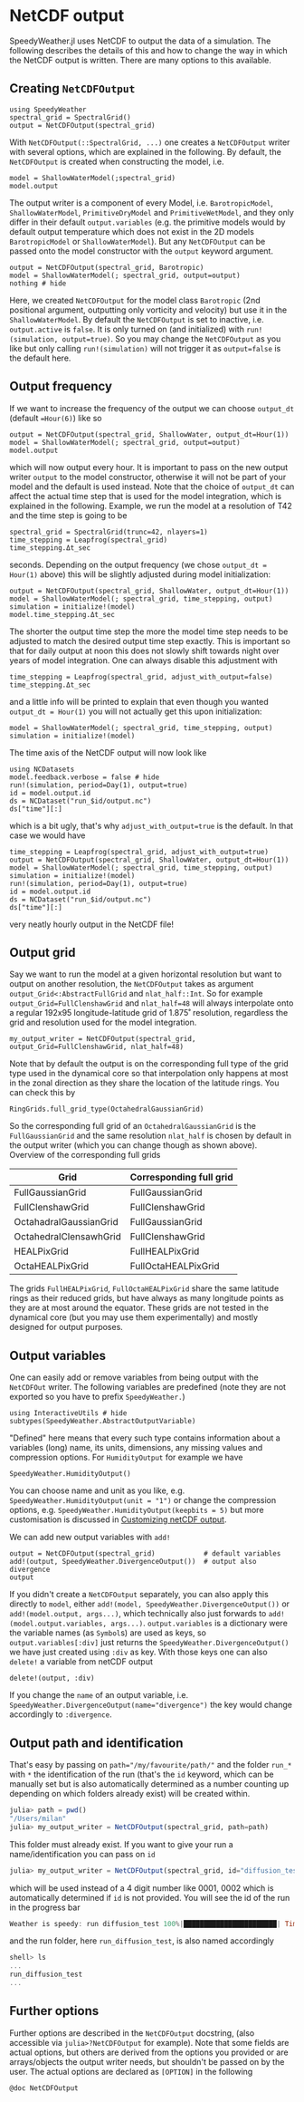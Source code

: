 # NetCDF output

SpeedyWeather.jl uses NetCDF to output the data of a simulation.
The following describes the details of this and how to change the way in which the NetCDF output is written.
There are many options to this available.

## Creating `NetCDFOutput`

```@example netcdf
using SpeedyWeather
spectral_grid = SpectralGrid()
output = NetCDFOutput(spectral_grid)
```

With `NetCDFOutput(::SpectralGrid, ...)` one creates a `NetCDFOutput` writer with several options,
which are explained in the following. By default, the `NetCDFOutput` is created when constructing
the model, i.e.

```@example netcdf
model = ShallowWaterModel(;spectral_grid)
model.output
```

The output writer is a component of every Model, i.e. `BarotropicModel`, `ShallowWaterModel`, `PrimitiveDryModel`
and `PrimitiveWetModel`, and they only differ in their default `output.variables` (e.g. the primitive
models would by default output temperature which does not exist in the 2D models `BarotropicModel` or `ShallowWaterModel`).
But any `NetCDFOutput` can be passed onto the model constructor with the `output` keyword argument.

```@example netcdf
output = NetCDFOutput(spectral_grid, Barotropic)
model = ShallowWaterModel(; spectral_grid, output=output)
nothing # hide
```

Here, we created `NetCDFOutput` for the model class `Barotropic` (2nd positional argument, outputting only vorticity and velocity)
but use it in the `ShallowWaterModel`. By default the `NetCDFOutput` is set to inactive, i.e.
`output.active` is `false`. It is only turned on (and initialized) with `run!(simulation, output=true)`.
So you may change the `NetCDFOutput` as you like but only calling `run!(simulation)` will not
trigger it as `output=false` is the default here.

## Output frequency

If we want to increase the frequency of the output we can choose `output_dt` (default `=Hour(6)`) like so
```@example netcdf
output = NetCDFOutput(spectral_grid, ShallowWater, output_dt=Hour(1))
model = ShallowWaterModel(; spectral_grid, output=output)
model.output
```
which will now output every hour. It is important to pass on the new output writer `output` to the
model constructor, otherwise it will not be part of your model and the default is used instead.
Note that the choice of `output_dt` can affect the actual time step that is used for the model
integration, which is explained in the following.
Example, we run the model at a resolution of T42 and the time step is going to be
```@example netcdf
spectral_grid = SpectralGrid(trunc=42, nlayers=1)
time_stepping = Leapfrog(spectral_grid)
time_stepping.Δt_sec
```
seconds. Depending on the output frequency (we chose `output_dt = Hour(1)` above)
this will be slightly adjusted during model initialization:
```@example netcdf
output = NetCDFOutput(spectral_grid, ShallowWater, output_dt=Hour(1))
model = ShallowWaterModel(; spectral_grid, time_stepping, output)
simulation = initialize!(model)
model.time_stepping.Δt_sec
```
The shorter the output time step the more the model time step needs to be adjusted
to match the desired output time step exactly. This is important so that for daily output at
noon this does not slowly shift towards night over years of model integration.
One can always disable this adjustment with
```@example netcdf
time_stepping = Leapfrog(spectral_grid, adjust_with_output=false)
time_stepping.Δt_sec
```
and a little info will be printed to explain that even though you wanted
`output_dt = Hour(1)` you will not actually get this upon initialization:
```@example netcdf
model = ShallowWaterModel(; spectral_grid, time_stepping, output)
simulation = initialize!(model)
```

The time axis of the NetCDF output will now look like
```@example netcdf
using NCDatasets
model.feedback.verbose = false # hide
run!(simulation, period=Day(1), output=true)
id = model.output.id
ds = NCDataset("run_$id/output.nc")
ds["time"][:]
```
which is a bit ugly, that's why `adjust_with_output=true` is the default. In that case we would have
```@example netcdf
time_stepping = Leapfrog(spectral_grid, adjust_with_output=true)
output = NetCDFOutput(spectral_grid, ShallowWater, output_dt=Hour(1))
model = ShallowWaterModel(; spectral_grid, time_stepping, output)
simulation = initialize!(model)
run!(simulation, period=Day(1), output=true)
id = model.output.id
ds = NCDataset("run_$id/output.nc")
ds["time"][:]
```
very neatly hourly output in the NetCDF file!

## Output grid

Say we want to run the model at a given horizontal resolution but want to output on another resolution,
the `NetCDFOutput` takes as argument `output_Grid<:AbstractFullGrid` and `nlat_half::Int`.
So for example `output_Grid=FullClenshawGrid` and `nlat_half=48` will always interpolate onto a
regular 192x95 longitude-latitude grid of 1.875˚ resolution, regardless the grid and resolution used
for the model integration.
```@example netcdf
my_output_writer = NetCDFOutput(spectral_grid, output_Grid=FullClenshawGrid, nlat_half=48)
```
Note that by default the output is on the corresponding full type of the grid type used in the dynamical core
so that interpolation only happens at most in the zonal direction as they share the location of the
latitude rings. You can check this by
```@example netcdf
RingGrids.full_grid_type(OctahedralGaussianGrid)
```
So the corresponding full grid of an `OctahedralGaussianGrid` is the `FullGaussianGrid` and the same resolution
`nlat_half` is chosen by default in the output writer (which you can change though as shown above).
Overview of the corresponding full grids

| Grid | Corresponding full grid |
| ---  | ----------------------- |
| FullGaussianGrid | FullGaussianGrid |
| FullClenshawGrid | FullClenshawGrid |
| OctahadralGaussianGrid | FullGaussianGrid |
| OctahedralClensawhGrid | FullClenshawGrid |
| HEALPixGrid | FullHEALPixGrid |
| OctaHEALPixGrid | FullOctaHEALPixGrid |

The grids `FullHEALPixGrid`, `FullOctaHEALPixGrid` share the same latitude rings as their reduced grids,
but have always as many longitude points as they are at most around the equator. These grids are not
tested in the dynamical core (but you may use them experimentally) and mostly designed for output purposes.

## Output variables

One can easily add or remove variables from being output with the `NetCDFOut` writer. The following
variables are predefined (note they are not exported so you have to prefix `SpeedyWeather.`)

```@example netcdf
using InteractiveUtils # hide
subtypes(SpeedyWeather.AbstractOutputVariable)
```

"Defined" here means that every such type contains information about a variables (long) name,
its units, dimensions, any missing values and compression options. For `HumidityOutput` for example
we have

```@example netcdf
SpeedyWeather.HumidityOutput()
```

You can choose name and unit as you like, e.g. `SpeedyWeather.HumidityOutput(unit = "1")` or change
the compression options, e.g. `SpeedyWeather.HumidityOutput(keepbits = 5)` but more customisation
is discussed in [Customizing netCDF output](@ref).

We can add new output variables with `add!` 

```@example netcdf
output = NetCDFOutput(spectral_grid)            # default variables
add!(output, SpeedyWeather.DivergenceOutput())  # output also divergence
output
```

If you didn't create a `NetCDFOutput` separately, you can also apply this directly to `model`,
either `add!(model, SpeedyWeather.DivergenceOutput())` or `add!(model.output, args...)`,
which technically also just forwards to `add!(model.output.variables, args...)`.
`output.variables` is a dictionary were the variable names (as `Symbol`s) are used as keys,
so `output.variables[:div]` just returns the `SpeedyWeather.DivergenceOutput()` we have
just created using `:div` as key. With those keys one can also `delete!` a variable
from netCDF output

```@example netcdf
delete!(output, :div)
```

If you change the `name` of an output variable, i.e. `SpeedyWeather.DivergenceOutput(name="divergence")`
the key would change accordingly to `:divergence`.

## Output path and identification

That's easy by passing on `path="/my/favourite/path/"` and the folder `run_*` with `*` the identification
of the run (that's the `id` keyword, which can be manually set but is also automatically determined as a
number counting up depending on which folders already exist) will be created within.
```julia
julia> path = pwd()
"/Users/milan"
julia> my_output_writer = NetCDFOutput(spectral_grid, path=path)
```
This folder must already exist. If you want to give your run a name/identification you can pass on `id`
```julia
julia> my_output_writer = NetCDFOutput(spectral_grid, id="diffusion_test");
```
which will be used instead of a 4 digit number like 0001, 0002 which is automatically determined if
`id` is not provided. You will see the id of the run in the progress bar
```julia
Weather is speedy: run diffusion_test 100%|███████████████████████| Time: 0:00:12 (19.20 years/day)
```
and the run folder, here `run_diffusion_test`, is also named accordingly
```julia
shell> ls
...
run_diffusion_test
...
```

## Further options

Further options are described in the `NetCDFOutput` docstring, (also accessible via `julia>?NetCDFOutput` for example).
Note that some fields are actual options, but others are derived from the options you provided or are
arrays/objects the output writer needs, but shouldn't be passed on by the user.
The actual options are declared as `[OPTION]` in the following

```@example netcdf
@doc NetCDFOutput
```
